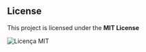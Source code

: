 ## License

This project is licensed under the **MIT License**

![Licença MIT](https://img.shields.io/badge/License-MIT-blue.svg)
